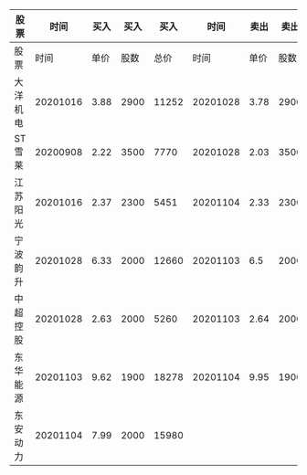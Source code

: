 | 股票     | 时间     | 买入 | 买入 | 买入  | 时间     | 卖出 | 卖出 | 卖出  | 盈亏    |
| -------- | -------- | ---- | ---- | ----- | -------- | ---- | ---- | ----- | ------- |
| 股票     | 时间     | 单价 | 股数 | 总价  | 时间     | 单价 | 股数 | 总价  | 盈亏    |
| 大洋机电 | 20201016 | 3.88 | 2900 | 11252 | 20201028 | 3.78 | 2900 | 10962 | -310.96 |
| ST雪莱   | 20200908 | 2.22 | 3500 | 7770  | 20201028 | 2.03 | 3500 | 7105  | -682.11 |
| 江苏阳光 | 20201016 | 2.37 | 2300 | 5451  | 20201104 | 2.33 | 2300 | 5359  | -92     |
| 宁波韵升 | 20201028 | 6.33 | 2000 | 12660 | 20201103 | 6.5  | 2000 | 13000 | 340     |
| 中超控股 | 20201028 | 2.63 | 2000 | 5260  | 20201103 | 2.64 | 2000 | 5280  | 20      |
| 东华能源 | 20201103 | 9.62 | 1900 | 18278 | 20201104 | 9.95 | 1900 | 18905 | 627     |
| 东安动力 | 20201104 | 7.99 | 2000 | 15980 |          |      |      |       |         |

